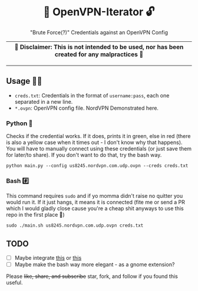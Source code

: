 <div align="center">

# 🔐 OpenVPN-Iterator 🔓

"Brute Force(?)" Credentials against an OpenVPN Config

| **🚧 Disclaimer: This is not intended to be used, nor has been created for any malpractices 🚧** |
|:------------------------------------------------------------------------------------------------:|

---

</div>

## Usage 👨‍💻

- `creds.txt`: Credentials in the format of `username:pass`, each one separated in a new line.
- `*.ovpn`: OpenVPN config file. NordVPN Demonstrated here.

### Python 🐍
Checks if the credential works. If it does, prints it in green, else in red (there is also a yellow case when it times out - I don't know why that happens). 
You will have to manually connect using these credentials (or just save them for later/to share). If you don't want to do that, try the bash way. 

```shell
python main.py --config us8245.nordvpn.com.udp.ovpn --creds creds.txt
```

### Bash #️⃣
This command requires `sudo` and if yo momma didn't raise no quitter you would run it. If it just hangs, it means it is connected (fite me or send a PR which I would gladly close cause you're a cheap shit anyways to use this repo in the first place 💩)

```shell
sudo ./main.sh us8245.nordvpn.com.udp.ovpn creds.txt
```

## TODO
- [ ] Maybe integrate [this](https://github.com/mrzool/nordvpn-server-find) or [this](https://sleeplessbeastie.eu/2019/02/18/how-to-use-public-nordvpn-api)
- [ ] Maybe make the bash way more elegant - as a gnome extension?

Please ~~like, share, and subscribe~~ star, fork, and follow if you found this useful. 
